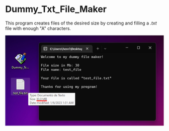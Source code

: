 # Dummy_Txt_File_Maker

This program creates files of the desired size by creating and filling a *.txt* file with enough "A" characters.

![](/screenshot.png)